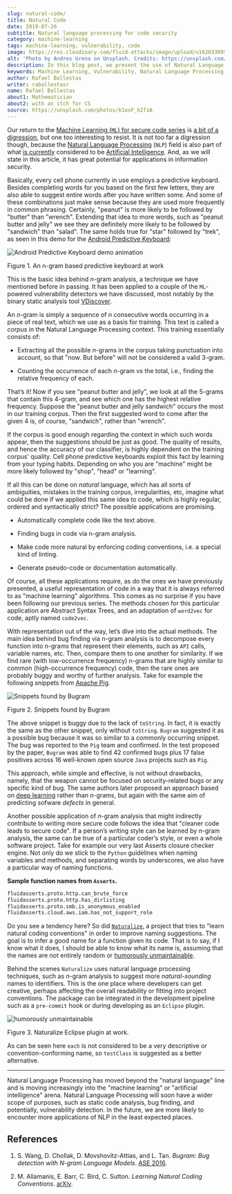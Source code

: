 ```yaml
---
slug: natural-code/
title: Natural Code
date: 2019-07-26
subtitle: Natural language processing for code security
category: machine-learning
tags: machine-learning, vulnerability, code
image: https://res.cloudinary.com/fluid-attacks/image/upload/v1620330956/blog/natural-code/cover_vftkoh.webp
alt: 'Photo by Andres Urena on Unsplash. Credits: https://unsplash.com/photos/k1osF_h2fzA'
description: In this blog post, we present the use of Natural Language Processing in bug finding and coding conventions, both based upon the n-gram model.
keywords: Machine Learning, Vulnerability, Natural Language Processing, N-gram, Predict, Bug, Pentesting, Ethical Hacking
author: Rafael Ballestas
writer: raballestasr
name: Rafael Ballestas
about1: Mathematician
about2: with an itch for CS
source: https://unsplash.com/photos/k1osF_h2fzA
---
```


Our return to the [Machine Learning (`ML`) for secure code
series](../tags/machine-learning) is [a bit of a
digression](../binary-learning), but one too interesting to resist. It
is not too far a digression though, because the [Natural Language
Processing](https://en.wikipedia.org/wiki/Natural_language_processing)
(`NLP`) field is also part of what [is
currently](https://en.wikipedia.org/wiki/AI_effect) considered to be
[Artificial
Intelligence](https://en.wikipedia.org/wiki/Artificial_intelligence).
And, as we will state in this article, it has great potential for
applications in information security.

Basically, every cell phone currently in use employs a predictive
keyboard. Besides completing words for you based on the first few
letters, they are also able to suggest entire words after you have
written some. And some of these combinations just make sense because
they are used more frequently in common phrasing. Certainly, "peanut" is
more likely to be followed by "butter" than "wrench". Extending that
idea to more words, such as "peanut butter and jelly" we see they are
definitely more likely to be followed by "sandwich" than "salad". The
same holds true for "star" followed by "trek", as seen in this demo for
the [Android Predictive
Keyboard](https://proandroiddev.com/android-predictive-keyboard-e6c9df01e527):

<div class="imgblock">

![Android Predictive Keyboard demo animation](https://res.cloudinary.com/fluid-attacks/image/upload/v1620330955/blog/natural-code/ngram-keyboard_xogjer.gif)

<div class="title">

Figure 1. An n-gram based predictive keyboard at work

</div>

</div>

This is the basic idea behind *n*-gram analysis, a technique we have
mentioned before in passing. It has been applied to a couple of the
`ML`-powered vulnerability detectors we have discussed, most notably by
the binary static analysis tool [VDiscover](../binary-learning/).

An *n*-gram is simply a sequence of *n* consecutive words occurring in a
piece of real text, which we use as a basis for training. This text is
called a *corpus* in the Natural Language Processing context. This
training essentially consists of:

- Extracting all the possible *n*-grams in the corpus taking
  punctuation into account, so that "now. But before" will not be
  considered a valid 3-gram.

- Counting the occurrence of each *n*-gram vs the total, i.e., finding
  the relative frequency of each.

That’s it\! Now if you see "peanut butter and jelly", we look at all the
5-grams that contain this 4-gram, and see which one has the highest
relative frequency. Suppose the "peanut butter and jelly sandwich"
occurs the most in our training corpus. Then the first suggested word to
come after the given 4 is, of course, "sandwich", rather than "wrench".

If the corpus is good enough regarding the context in which such words
appear, then the suggestions should be just as good. The quality of
results, and hence the accuracy of our classifier, is highly dependent
on the training corpus' quality. Cell phone predictive keyboards exploit
this fact by learning from your typing habits. Depending on who you are
"machine" might be more likely followed by "shop", "head" or "learning".

If all this can be done on *natural* language, which has all sorts of
ambiguities, mistakes in the training corpus, irregularities, etc,
imagine what could be done if we applied this same idea to code, which
is highly regular, ordered and syntactically strict? The possible
applications are promising.

- Automatically complete code like the text above.

- Finding bugs in code via n-gram analysis.

- Make code more natural by enforcing coding conventions, i.e. a
  special kind of linting.

- Generate pseudo-code or documentation automatically.

Of course, all these applications require, as do the ones we have
previously presented, a useful representation of code in a way that it
is always referred to as "machine learning" algorithms. This comes as no
surprise if you have been following our previous series. The methods
chosen for this particular application are Abstract Syntax Trees, and an
adaptation of `word2vec` for code, aptly named `code2vec`.

With representation out of the way, let’s dive into the actual methods.
The main idea behind bug finding via n-gram analysis is to decompose
every function into n-grams that represent their elements, such as `API`
calls, variable names, etc. Then, compare them to one another for
similarity. If we find rare (with low-occurrence frequency) n-grams that
are highly similar to common (high-occurrence frequency) code, then the
rare ones are probably buggy and worthy of further analysis. Take for
example the following snippets from [Apache
Pig](https://pig.Apache.org).

<div class="imgblock">

![Snippets found by Bugram](https://res.cloudinary.com/fluid-attacks/image/upload/v1620330955/blog/natural-code/bugram-pig_vjk4cc.webp)

<div class="title">

Figure 2. Snippets found by Bugram

</div>

</div>

The above snippet is buggy due to the lack of `toString`. In fact, it is
exactly the same as the other snippet, only without `toString`. `Bugram`
suggested it as a possible bug because it was so similar to a commonly
occurring snippet. The bug was reported to the `Pig` team and confirmed.
In the test proposed by the paper, `Bugram` was able to find 42
confirmed bugs plus 17 false positives across 16 well-known open source
`Java` projects such as `Pig`.

This approach, while simple and effective, is not without drawbacks,
namely, that the weapon cannot be focused on security-related bugs or
any specific kind of bug. The same authors later proposed an approach
based on [deep learning](../deep-hacking) rather than *n*-grams, but
again with the same aim of predicting sofware *defects* in general.

Another possible application of *n*-gram analysis that might indirectly
contribute to writing more secure code follows the idea that "cleaner
code leads to secure code". If a person’s writing style can be learned
by *n*-gram analysis, the same can be true of a particular coder’s
style, or even a whole software project. Take for example our very last
Asserts closure checker engine. Not only do we stick to the `Python`
guidelines when naming variables and methods, and separating words by
underscores, we also have a particular way of naming functions.

**Sample function names from `Asserts`.**

``` python
fluidasserts.proto.http.can_brute_force
fluidasserts.proto.http.has_dirlisting
fluidasserts.proto.smb.is_anonymous_enabled
fluidasserts.cloud.aws.iam.has_not_support_role
```

Do you see a tendency here? So did
[`Naturalize`](http://groups.inf.ed.ac.uk/naturalize/#), a project that
tries to "learn natural coding conventions" in order to improve naming
suggestions. The goal is to infer a good name for a function given its
code. That is to say, if I know what it does, I should be able to know
what its name is, assuming that the names are not entirely random or
[humorously
unmaintainable](http://www2.imm.dtu.dk/courses/02161/2018/files/how_to_write_unmaintainable_code.pdf).

Behind the scenes `Naturalize` uses natural language processing
techniques, such as *n*-gram analysis to suggest more *natural-sounding*
names to identifiers. This is the one place where developers can get
creative, perhaps affecting the overall readability or fitting into
project conventions. The package can be integrated in the development
pipeline such as a `pre-commit` hook or during developing as an
`Eclipse` plugin.

<div class="imgblock">

![humorously unmaintainable](https://res.cloudinary.com/fluid-attacks/image/upload/v1620330955/blog/natural-code/naturalize-eclipse_qynobj.webp)

<div class="title">

Figure 3. Naturalize Eclipse plugin at work.

</div>

</div>

As can be seen here `each` is not considered to be a very descriptive or
convention-conforming name, so `testClass` is suggested as a better
alternative.

---
Natural Language Processing has moved beyond the "natural language" line
and is moving increasingly into the "machine learning" or "artificial
intelligence" arena. Natural Language Processing will soon have a wider
scope of purposes, such as static code analysis, bug finding, and
potentially, vulnerability detection. In the future, we are more likely
to encounter more applications of NLP in the least expected places.

## References

1. S. Wang, D. Chollak, D. Movshovitz-Attias, and L. Tan. *Bugram: Bug
    detection with N-gram Language Models*.
    [ASE 2016](https://ece.uwaterloo.ca/~s446wang/paper/ase-16-1.pdf).

2. M. Allamanis, E. Barr, C. Bird, C. Sutton. *Learning Natural Coding
    Conventions*. [arXiv](https://arxiv.org/pdf/1402.4182.pdf).
